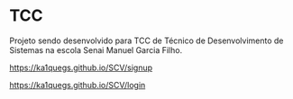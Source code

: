 # TCC

Projeto sendo desenvolvido para TCC de Técnico de Desenvolvimento de Sistemas na escola Senai Manuel Garcia Filho.

https://ka1quegs.github.io/SCV/signup

https://ka1quegs.github.io/SCV/login


